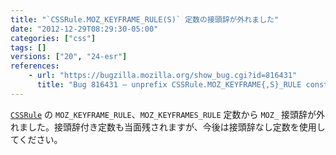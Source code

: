 ```yaml
---
title: "`CSSRule.MOZ_KEYFRAME_RULE(S)` 定数の接頭辞が外れました"
date: "2012-12-29T08:29:30-05:00"
categories: ["css"]
tags: []
versions: ["20", "24-esr"]
references:
    - url: "https://bugzilla.mozilla.org/show_bug.cgi?id=816431"
      title: "Bug 816431 – unprefix CSSRule.MOZ_KEYFRAME{,S}_RULE constants"
---
```

[`CSSRule`](https://developer.mozilla.org/docs/DOM/cssRule) の `MOZ_KEYFRAME_RULE`、`MOZ_KEYFRAMES_RULE` 定数から `MOZ_` 接頭辞が外れました。接頭辞付き定数も当面残されますが、今後は接頭辞なし定数を使用してください。
